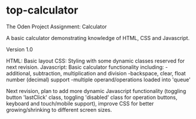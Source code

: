 # top-calculator
The Oden Project Assignment: Calculator

A basic calculator demonstrating knowledge of HTML, CSS and Javascript.

Version 1.0

HTML: Basic layout 
CSS: Styling with some dynamic classes reserved for next revision. 
Javascript: Basic calculator functionality including:
    -additional, subtraction, multiplication and division 
    -backspace, clear, float number (decimal) support
    -multiple operand/operations loaded into 'queue'

Next revision, plan to add more dynamic Javascript functionality (toggling button 'lastClick' class, toggling 'disabled' class for operation buttons, keyboard and touch/mobile support), improve CSS for better growing/shrinking to different screen sizes.